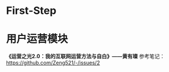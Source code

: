 # First-Step


# 用户运营模块
**《运营之光2.0：我的互联网运营方法与自白》——黄有璨**
参考笔记： https://github.com/Zeng521/-/issues/2




